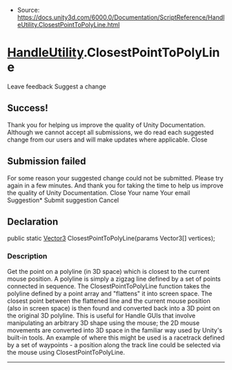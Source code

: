 * Source: https://docs.unity3d.com/6000.0/Documentation/ScriptReference/HandleUtility.ClosestPointToPolyLine.html

#  [HandleUtility](https://docs.unity3d.com/6000.0/Documentation/ScriptReference/HandleUtility.html).ClosestPointToPolyLine
Leave feedback
Suggest a change
## Success!
Thank you for helping us improve the quality of Unity Documentation. Although we cannot accept all submissions, we do read each suggested change from our users and will make updates where applicable.
Close
## Submission failed
For some reason your suggested change could not be submitted. Please <a>try again</a> in a few minutes. And thank you for taking the time to help us improve the quality of Unity Documentation.
Close
Your name Your email Suggestion* Submit suggestion
Cancel
## Declaration
public static [Vector3](https://docs.unity3d.com/6000.0/Documentation/ScriptReference/Vector3.html) ClosestPointToPolyLine(params Vector3[] vertices); 
### Description
Get the point on a polyline (in 3D space) which is closest to the current mouse position.
A polyline is simply a zigzag line defined by a set of points connected in sequence. The ClosestPointToPolyLine function takes the polyline defined by a point array and "flattens" it into screen space. The closest point between the flattened line and the current mouse position (also in screen space) is then found and converted back into a 3D point on the original 3D polyline. This is useful for Handle GUIs that involve manipulating an arbitrary 3D shape using the mouse; the 2D mouse movements are converted into 3D space in the familiar way used by Unity's built-in tools. An example of where this might be used is a racetrack defined by a set of waypoints - a position along the track line could be selected via the mouse using ClosestPointToPolyLine.
* * *
